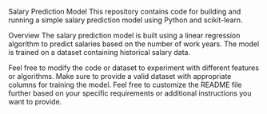 Salary Prediction Model
This repository contains code for building and running a simple salary prediction model using Python and scikit-learn.

Overview
The salary prediction model is built using a linear regression algorithm to predict salaries based on the number of work years. The model is trained on a dataset containing historical salary data.



Feel free to modify the code or dataset to experiment with different features or algorithms.
Make sure to provide a valid dataset with appropriate columns for training the model.
Feel free to customize the README file further based on your specific requirements or additional instructions you want to provide.
